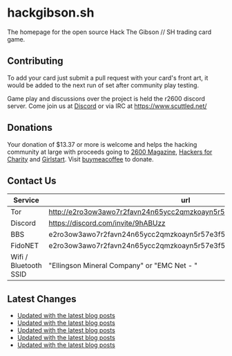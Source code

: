 # hackgibson.sh
The homepage for the open source Hack The Gibson // SH trading card game.


## Contributing

To add your card just submit a pull request with your card's front art, it would be added to the next run of set after community play testing.

Game play and discussions over the project is held the r2600 discord server. Come join us at [Discord](https://discord.com/invite/9hABUzz) or via IRC at https://www.scuttled.net/


## Donations

Your donation of $13.37 or more is welcome and helps the hacking community at large with proceeds going to [2600 Magazine](https://2600.com/), [Hackers for Charity](https://hackersforcharity.org) and [Girlstart](https://girlstart.org).  Visit [buymeacoffee](https://www.buymeacoffee.com/hackgibson.sh) to donate.


## Contact Us

Service | url
-|-
Tor | http://e2ro3ow3awo7r2favn24n65ycc2qmzkoayn5r57e3f56nvjwdcgg32ad.onion
Discord | https://discord.com/invite/9hABUzz
BBS | e2ro3ow3awo7r2favn24n65ycc2qmzkoayn5r57e3f56nvjwdcgg32ad.onion:23
FidoNET | e2ro3ow3awo7r2favn24n65ycc2qmzkoayn5r57e3f56nvjwdcgg32ad.onion:24554
Wifi / Bluetooth SSID | "Ellingson Mineral Company" or "EMC Net - <fidonet address>"

## Latest Changes
<!-- BLOG-POST-LIST:START -->
- [Updated with the latest blog posts](https://github.com/DFW2600/hackgibson.sh/commit/e5a345cec33afe7f102e9c8c09a24b2eb16b0bf0)
- [Updated with the latest blog posts](https://github.com/DFW2600/hackgibson.sh/commit/8916f67b5b6a8924e67becef090b612264eeb867)
- [Updated with the latest blog posts](https://github.com/DFW2600/hackgibson.sh/commit/a1ac77c24e5a3600d3d5d34e48b97a55963cef61)
- [Updated with the latest blog posts](https://github.com/DFW2600/hackgibson.sh/commit/775e4e8833ce23d4a458daad8f348390bc85f6d5)
- [Updated with the latest blog posts](https://github.com/DFW2600/hackgibson.sh/commit/5cdb416c626bfa42eb9fa86969a1fd634aa3ce38)
<!-- BLOG-POST-LIST:END -->
